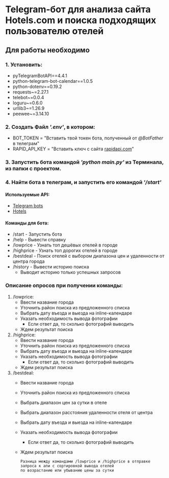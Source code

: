 # Telegram-бот для анализа сайта Hotels.com и поиска подходящих пользователю отелей

## Для работы необходимо 

### 1. Установить:
- pyTelegramBotAPI==4.4.1
- python-telegram-bot-calendar==1.0.5
- python-dotenv==0.19.2
- requests~=2.27.1
- telebot~=0.0.4
- loguru~=0.6.0
- urllib3~=1.26.9
- peewee~=3.14.10

### 2. Создать Файл _'.env'_, в котором:
- BOT_TOKEN = "Вставить твой токен бота, полученный от _@BotFather_ в телеграм"
- RAPID_API_KEY = "Вставить ключ с сайта [rapidapi.com](https://rapidapi.com/)"

### 3. Запустить бота командой _'python main.py'_ из Терминала, из папки с проектом.

### 4. Найти бота в телеграм, и запустить его командой _'/start'_



#### Используемые API:
- [Telegram bots](https://core.telegram.org/bots)
- [Hotels](https://rapidapi.com/apidojo/api/hotels4)

#### Команды для бота:
- /start - Запустить бота
- /help - Вывести справку
- /lowprice - Узнать топ дешёвых отелей в городе
- /highprice - Узнать топ дорогих отелей в городе
- /bestdeal - Поиск отелей с выбором диапазона цен и удаленности от центра города
- /history - Вывести историю поиска
  - Выводит историю только успешных запросов

### Описание опросов при получении команды:
1. /lowprice:
    - Ввести название города
    - Уточнить район поиска из предложенного списка
    - Выбрать дату въезда и выезда на inline-календаре
    - Указать необходимость вывода фотографии
        - Если ответ да, то сколько фотографий выводить
    - Ждем результат поиска
2. /highprice:
    - Ввести название города
    - Уточнить район поиска из предложенного списка
    - Выбрать дату въезда и выезда на inline-календаре
    - Указать необходимость вывода фотографии
        - Если ответ да, то сколько фотографий выводить
    - Ждем результат поиска
3. /bestdeal:
    - Ввести название города
    - Уточнить район поиска из предложенного списка
    - Выбрать диапазон цен за сутки в отеле
    - Выбрать диапазон расстояния удаленности отеля от центра
    - Выбрать дату въезда и выезда на inline-календаре
    - Указать необходимость вывода фотографии
        - Если ответ да, то сколько фотографий выводить
    - Ждем результат поиска
            
          Разница между командами /lowprice и /highprice в отправке запроса к апи с сортировкой вывода отелей 
          по возрастанию или убыванию цены за сутки
